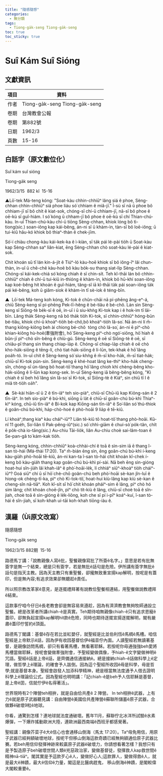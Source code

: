 ```yaml
---
title: "隨感隨想"
categories:
  - 無分類
tags:
  - Tiong-ga̍k-seng Tiong-ga̍k-seng
toc: true
toc_sticky: true
---
```


# Suî Kám Suî Sióng

## 文獻資訊

| 項目 | 資料 |
|---|---|
| 作者 | Tiong-ga̍k-seng Tiong-ga̍k-seng |
| 卷期 | 台灣教會公報 |
| 卷期 | 第882號 |
| 日期 | 1962/3 |
| 頁數 | 15-16 |

## 白話字（原文數位化）

Suî kám suî sióng

Tiong-ga̍k seng

1962/3/15  882 kî  15-16

▲Lō͘-tek Má-teng kóng: "Soat-kàu chhin-chhiūⁿ lâng siá ê phoe, Sèng-chhan chhin-chhiūⁿ siá phoe liáu só͘ chhiam ê miâ-jī." Ì-sù sī nā ū phoe bô chhiam-jī sī bô chi̍t ê kiat-sok, chóng-sī chí-ū chhiam-jī, nā-sī bô phoe ê oē-kù sī guî-hiám. I só͘ kóng ū chham-jī bô phoe ê oē-kù sī chí Thian-chú-kàu. In-uī Thian-chú-kàu chí-ū tiōng Sèng-chhan, khiok lóng bô tì-tiong(sic.) soan-iông kap kái-bêng, án-ni sī ū khàm-ìn, tàn-sī bô loē-iông; ū tui-kiû hāu-kó khiok bô thiaⁿ-thàn ê chek-jīm.

Só͘-í chiàu chong-kàu kái-kek-ka ê ì-kiàn, sī ta̍k pái lé-pài tio̍h ū Soat-kàu kap Sèng-chhan saⁿ liân-kiat, ēng Sèng-chhan chò soat-kàu lé-pài ê kiat-sok.

Chit khoán sū tī lán kin-á-ji̍t ê Tiúⁿ-ló kàu-hoē khiok sī bô iông-īⁿ lâi chun-thàn, in-uī ū chē-chē kàu-hoē bô kàu bo̍k-su thang siat-li̍p Sèng-chhan. Chóng-sī kái-kek-chiá só͘ kóng chiah ê sī chin-si̍t. Teh kî-thāi lán bô chhin-chhiūⁿ chiah ê chí-ū tui-kiû in-thióng ê khàm-ìn, khiok bô hū-khí soan-iông kap koé-bêng hit khoán ê guî-hiám, tâng-sî iā kî-thāi ta̍k pái soan-iông ta̍k pái ké-bêng, koh ū giâm-siok ê khàm-ìn tī sè-iok ê téng-bīn.

▲  Lō͘-tek Má-teng koh kóng, Ki-tok ê chûn-chāi nā pí-phēng âng-eⁿ-á, chiū Sèng-keng sī pí-phēng Pek-lī-hêng ê bé-tiâu ê bé-chô. Lán sìn Sèng-keng sī Siōng-tè be̍k-sī ê oē, in-uī i ū siu-khǹg Ki-tok kap i ê hok-im tī lāi-bīn. Lâng tha̍k Sèng-keng nā bô tha̍k tio̍h Ki-tok, sī chhin-chhiūⁿ hóng-būn bé-tiâu, khiok chí-ū khoàⁿ-tio̍h bé-chô,bô khoàⁿ-tio̍h Iâ-so͘. Nā án-ni lí m̄-thang kiông-kiông beh ài chiong bé-chô  tòng chò Iâ-so͘, án-ni ē pìⁿ-chò khian-kiông hù-hoē(牽強附會), hō͘ Sèng-keng pìⁿ-chò ngó͘-siōng, hō͘ hiah ê bûn-jī pìⁿ-chò sîn-bêng ê chiù-gú. Sèng-keng ê oē sī Siōng-tè ê oē, sī chiâu-pī thang sìn thang chiap-la̍p ê. Chóng-sī chiap-la̍p chiah ê oē chò kho-ha̍k-siōng ê tēng-lí, chò tiat-ha̍k-siōng ê lí-lūn, tek-khak ē hō͘ lâng poa̍h-tó. In-uī chit ê Sèng-keng só͘ siu-khǹg ê m̄-sī kho-ha̍k, m̄-sī tiat-ha̍k; chiū-sī Ki-tok pún-sin. Sèng-keng ē khé-hoat lâng ke-thiⁿ kho-ha̍k cheng-sîn, chóng-sī ún-tàng bô hoat-tō͘ thang hō͘ lâng chioh khì chèng-bêng kho-ha̍k-siōng ê lí-lūn kap kong-sek. In-uī Sèng-keng iā bêng-bêng kóng, "Kì chiah ê sī beh hō͘ lâng sìn Iâ-so͘ sī Ki-tok, sī Siōng-tè ê Kiáⁿ, sìn chiū tī I ê miâ tit-tio̍h oa̍h".

▲  Sè-kài hiān-sî ū 2 ê tīn-iâⁿ teh sio-piàⁿ, chiū-sī Chū-iû kap Kiōng-sán ê 2 tīn-iâⁿ. In teh sio-piàⁿ ê bú-khì, siōng ū la̍t ê chiū-sī goân-chú bú-khì Thiaⁿ-kìⁿ kóng, chū-iû tīn-iâⁿ ê Bí-kok kap Kiōng-sán tīn-iâⁿ ê So͘-liân só͘ thú-thiok ê goân-chú bú-khì, ha̍p-chò-hoé ê phò-hoāi 9 lia̍p ê tē-kiû.

Lí khoàⁿ,thang kiaⁿ kàu cháiⁿ-iūⁿ? Liân tē-kiû tō hoat-tō͘ thang phò-hoāi. Kū-nî 11 goe̍h, So͘-liân tī Pak-pêng-iûⁿ(sic.) só͘ chhì-giām ê chuí-sò͘ po̍k-tân, chi̍t ē po̍k-chà io-tāng(sic.) Au-chiu Tāi-lio̍k, liân Au-chiu choè sai-lâm-toan ê Se-pan-gâ to͘ kám-kak tio̍h.

Sèng-keng kóng, chhin-chhiūⁿ koà-chhài-chí ê toā ê sìn-sim iā ē thang î-san tò-hái (Má-thài 17:20). Taⁿ m̄-bián ēng sìn, ēng goân-chú bú-khì í-keng kàu-gia̍h phò-hoāi tē-kiû, án-ni kan-ta î-san tò-hái chit khoán kî-chek í-keng bô kàu-gia̍h thang kap goân-chú bú-khì pí-sài. Nā beh ēng sìn-gióng hoat-hui sîn-jia̍h lâi khah-iâⁿ ê phò͘-hoāi-le̍k, lí chhiáⁿ siūⁿ-khoàⁿ tio̍h cháiⁿ-iūⁿ? Goá siūⁿ chí ū sī hō͘ chè-chō goân-chú beh phò͘-hoāi sè-kan jîn-luī ê hiong-ok chèng-tī-ka, pìⁿ chò Ki-tok-tô͘, hoat-hui kiù-lâng kap kiù sè-kan ê cheng-sîn nā-tiāⁿ. Koh kî-si̍t sī hō͘ chit khoán pháiⁿ-sim ê lâng, pìⁿ chò hó sim lâng; chit khoán choē-jîn, pìⁿ chò tit-kiù ê lâng, chiū-sī choè toā ê sîn-jiah, choè toā ê sìn-gióng ê le̍k-liōng, koh che sī pí i-pīⁿ koáⁿ-kuí, î-san tò-hái ê sîn-jiah, sī koh-khah uí-tāi koh-khah tiōng-iàu ê.

## 漢羅（Ùi原文改寫）

隨感隨想

Tiong-ga̍k seng

1962/3/15 882期  15-16

路德馬丁講：「說教親像人寫ê批，聖餐親像寫批了所簽ê名字。」意思是若有批無簽字是無一个結束，總是只有簽字，若是無批ê話句是危險。伊所講有簽字無批ê話句是指天主教。因為天主教只有重聖餐，卻攏無致重宣揚kap解明，按呢是有蓋印，但是無內容;有追求效果卻無聽趁ê責任。

所以照宗教改革家ê意見，是逐擺禮拜著有說教佮聖餐相連結，用聖餐做說教禮拜ê結束。

這款事佇咱今仔日ê長老教會卻是無容易來遵趁，因為有濟濟教會無夠牧師通設立聖餐。總是改革者所講chiah-ê是真實。Teh期待咱無親像chiah-ê只有追求恩寵ê蓋印，卻無負起宣揚kap解明hit款ê危險，同時也期待逐擺宣揚逐擺解明，閣有嚴肅ê蓋印佇誓約ê頂面。

路德馬丁閣講：基督ê存在若比並紅嬰仔，就聖經是比並伯利恆ê馬椆ê馬槽。咱信聖經是上帝默示ê話，因為伊有收囥基督佮伊ê福音佇內面。人讀聖經若無讀著基督，是親像訪問馬椆，卻只有看著馬槽，無看著耶穌。若按呢你毋通強強beh愛將馬槽當做耶穌，按呢會變做牽強附會，予聖經變做偶像，予hiah-ê文字變做神明ê咒語。聖經ê話是上帝ê話，是齊備通信通接納ê。總是接納chiah-ê話做科學上ê定理，做哲學上ê理論，的確會予人跋倒。因為這个聖經所收囥ê毋是科學，毋是哲學;就是基督本身。聖經會啟發人加添科學精神，總是穩當無法度通予人借去證明科學上ê理論佮公式。因為聖經也明明講：「記chiah-ê是beh予人信耶穌是基督，是上帝ê囝，信就佇伊ê名得著活」。

世界現時有2个陣營teh相拚，就是自由佮共產ê 2 陣營。 In teh相拚ê武器，上有力ê就是原子武器聽見講：自由陣營ê美國佮共產陣營ê蘇聯所儲蓄ê原子武器，合做夥ê破壞9粒ê地球。

你看，通驚到怎樣？連地球就法度通破壞。舊年11月，蘇聯佇北冰洋所試驗ê水素爆彈，一下爆炸搖動歐洲大陸，連歐洲最西南端ê西班牙都感覺著。

聖經講：親像芥菜子ê大ê信心也會通移山倒海（馬太 17:20）。Taⁿ毋免用信，用原子武器已經夠額破壞地球，按呢干但移山倒海這款奇蹟已經無夠額通佮原子武器比賽。若beh用信仰發揮神跡來較贏原子武器ê破壞力，你請想看著怎樣？我想只有是予製造原子beh破壞世間人類ê兇惡政治家，變做基督徒，發揮救人kap救世間ê精神nā-tiāⁿ。閣其實是予這款歹心ê人，變做好心人;這款罪人，變做得救ê人，就是最大ê神蹟，最大ê信仰ê力量，閣這是比醫病趕鬼， 移山倒海ê神蹟，是閣較偉大閣較重要ê。

